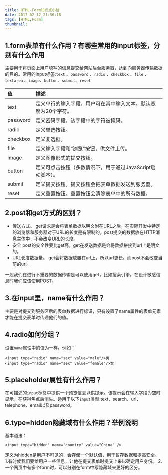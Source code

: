 ```yaml
---
title: HTML-Form知识点小结
date: 2017-02-12 21:56:18
tags: [HTML,Form]
thumbnail:
---
```

## 1.form表单有什么作用？有哪些常用的input标签，分别有什么作用

主要用于将页面上用户填写的信息提交给网站后台服务器，达到向服务器传输数据的目的。常用的input标签:`text` 、`password` 、`radio` 、`checkbox` 、`file` 、`textarea` 、`image`、`button`、`submit`、`reset`  

| 值        | 描述                                 |
| :------- | :--------------------------------- |
| text     | 定义单行的输入字段，用户可在其中输入文本。默认宽度为20个字符。   |
| password | 定义密码字段。该字段中的字符被掩码。                 |
| radio    | 定义单选按钮。                            |
| checkbox | 定义复选框。                             |
| file     | 定义输入字段和“浏览”按钮，供文件上传。               |
| image    | 定义图像形式的提交按钮。                       |
| button   | 定义可点击按钮（多数情况下，用于通过JavaScript启动脚本）。 |
| submit   | 定义提交按钮。提交按钮会把表单数据发送到服务器。           |
| reset    | 定义重置按钮。重置按钮会清除表单中的所有数据。            |

## 2.post和get方式的区别？

- 传送方式。
    get请求是会将表单数据以明文附在URL之后，在实际开发中特定的浏览器和服务器对于URL的长度是有限制的。post提交的数据放在HTTP消息主体中，不会改变URL的长度。
- 安全
    post的安全性要比get高。get在发送数据是会将数据拼接到url上是明文的。
- URL长度数据量。
    get会将数据放置在url上，所以url更长。而post不会改变当前的url。

一般我们在进行不重要的数据传输是可以使用get，比如搜索引擎。在设计敏感信息时我们应该使用POST。

## 3.在input里，name有什么作用？

主要是对提交到服务区后的表单数据进行标识，只有设置了name属性的表单元素才能在提交表单时传递他们的值。

## 4.radio如何分组？

设置`name`属性中的值为一样。例如：

```markup
<input type="radio" name="sex" value="male"/>男
<input type="radio" name="sex" value="female"/>女
```

## 5.placeholder属性有什么作用？

在可描述的`input`标签中提供一个预览信息以供提示。该提示会在输入字段为空时显示，在获得焦点后消失。适用于以下`input`类型:text、search、url、telephone、email以及password。

## 6.type=hidden隐藏域有什么作用？举例说明

基本语法：

```markup
<input type="hidden" name="country" value="China" />
```
定义为hidden是用户不可见的，会存储一个默认值，用于暂存数据和提高安全。
1.有时候我们要给用户一些信息，让他在提交表单时提交上来以确定用户身份。
2.一个网页中有多个form时，可以分别在form中写隐藏域来更好的区分。


